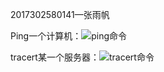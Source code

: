 2017302580141—张雨帆

Ping一个计算机：![ping命令](/Users/zhangyufan/课程/大三下/计网/2017302580141_张雨帆/ping命令.png)

tracert某一个服务器：![tracert命令](/Users/zhangyufan/课程/大三下/计网/2017302580141_张雨帆/tracert命令.png)